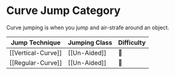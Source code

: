 # Curve Jump Category
Curve jumping is when you jump and air-strafe around an object.


Jump Technique | Jumping Class | Difficulty
------------ | ------------ | ------------
[[Vertical-Curve]] | [[Un-Aided]] | 🌟
[[Regular-Curve]] | [[Un-Aided]] | 🌟



